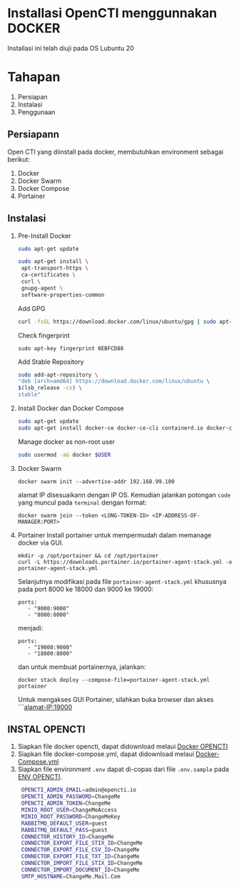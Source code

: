 # Installasi OpenCTI menggunnakan DOCKER
Installasi ini telah diuji pada OS Lubuntu 20

# Tahapan
1. Persiapan
2. Instalasi
3. Penggunaan

## Persiapann
Open CTI yang diinstall pada docker, membutuhkan environment sebagai berikut:
1. Docker
2. Docker Swarm
3. Docker Compose
4. Portainer



## Instalasi
1. Pre-Install Docker
   ```sh
   sudo apt-get update

   sudo apt-get install \
    apt-transport-https \
    ca-certificates \
    curl \
    gnupg-agent \
    software-properties-common
   ```
   Add GPG 
   ```sh
   curl -fsSL https://download.docker.com/linux/ubuntu/gpg | sudo apt-key add -
   ```
   Check fingerprint
   ```
   sudo apt-key fingerprint 0EBFCD88
   ```

   Add Stable Repository
   ```sh
   sudo add-apt-repository \
   "deb [arch=amd64] https://download.docker.com/linux/ubuntu \
   $(lsb_release -cs) \
   stable"
   ```
2. Install Docker dan Docker Compose
   ```sh
   sudo apt-get update
   sudo apt-get install docker-ce docker-ce-cli containerd.io docker-compose
    ```
   Manage docker as  non-root user
   ```sh
   sudo usermod -aG docker $USER
   ```

3. Docker Swarm
   ```
   docker swarm init --advertise-addr 192.168.99.100
   ```
   alamat IP disesuaikann dengan IP OS.
   Kemudian jalankan potongan ```code``` yang muncul pada ```terminal``` dengan format:
   ```
   docker swarm join --token <LONG-TOKEN-ID> <IP-ADDRESS-OF-MANAGER:PORT>
   ```

4. Portainer
   Install portainer untuk mempermudah dalam memanage docker via GUI.
   ```
   mkdir -p /opt/portainer && cd /opt/portainer
   curl -L https://downloads.portainer.io/portainer-agent-stack.yml -o portainer-agent-stack.yml
   ```

   Selanjutnya modifikasi pada file ```portainer-agent-stack.yml``` khususnya pada port 8000 ke 18000 dan 9000 ke 19000:
   ```
   ports:
      - "9000:9000"
      - "8000:8000"
   ```
   menjadi:
   ```
   ports:
      - "19000:9000"
      - "18000:8000"
   ```
   dan untuk membuat portainernya, jalankan:
   ```
   docker stack deploy --compose-file=portainer-agent-stack.yml portainer
   ```
   Untuk mengakses GUI Portainer, silahkan buka browser dan akses ```<alamat-IP:19000>


## INSTAL OPENCTI
1. Siapkan file docker opencti, dapat didownload melaui <a href="https://github.com/OpenCTI-Platform/docker" target="_blank">Docker OPENCTI</a>
2. Siapkan file docker-compose.yml, dapat didownload melaui <a href="https://github.com/OpenCTI-Platform/docker/blob/master/docker-compose.yml" target="_blank">Docker-Compose.yml</a>
3. Siapkan file environment ```.env``` dapat di-copas dari file ```.env.sample``` pada <a href="https://github.com/OpenCTI-Platform/docker/blob/master/.env.sample" target="_blank">ENV OPENCTI</a>.
   ```sh
    OPENCTI_ADMIN_EMAIL=admin@opencti.io
    OPENCTI_ADMIN_PASSWORD=ChangeMe
    OPENCTI_ADMIN_TOKEN=ChangeMe
    MINIO_ROOT_USER=ChangeMeAccess
    MINIO_ROOT_PASSWORD=ChangeMeKey
    RABBITMQ_DEFAULT_USER=guest
    RABBITMQ_DEFAULT_PASS=guest
    CONNECTOR_HISTORY_ID=ChangeMe
    CONNECTOR_EXPORT_FILE_STIX_ID=ChangeMe
    CONNECTOR_EXPORT_FILE_CSV_ID=ChangeMe
    CONNECTOR_EXPORT_FILE_TXT_ID=ChangeMe
    CONNECTOR_IMPORT_FILE_STIX_ID=ChangeMe
    CONNECTOR_IMPORT_DOCUMENT_ID=ChangeMe
    SMTP_HOSTNAME=ChangeMe.Mail.Com
   ```



   